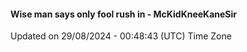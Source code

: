 #### Wise man says only fool rush in - McKidKneeKaneSir
Updated on 29/08/2024 - 00:48:43 (UTC) Time Zone
